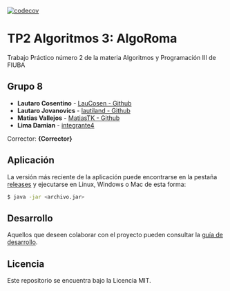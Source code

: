[![codecov](https://codecov.io/gh/fiuba/algo3_proyecto_base_tp2/branch/master/graph/badge.svg)](https://codecov.io/gh/fiuba/algo3_proyecto_base_tp2)

# TP2 Algoritmos 3: AlgoRoma 

Trabajo Práctico número 2 de la materia Algoritmos y Programación III de FIUBA

## Grupo 8

* **Lautaro Cosentino** - [LauCosen - Github](https://github.com/LauCosen)
* **Lautaro Jovanovics** - [lautiland - Github](https://github.com/lautiland)
* **Matias Vallejos** - [MatiasTK - Github](https://github.com/MatiasTK)
* **Lima Damian** - [integrante4](https://github.com/Damlima)

Corrector: **{Corrector}**

## Aplicación

La versión más reciente de la aplicación puede encontrarse en la pestaña [releases](https://github.com/fiuba/algo3_proyecto_base_tp2/releases/latest) y ejecutarse en Linux, Windows o Mac de esta forma:

```bash
$ java -jar <archivo.jar>
```

## Desarrollo

Aquellos que deseen colaborar con el proyecto pueden consultar la [guía de desarrollo](./docs/Desarrollo.md).

## Licencia

Este repositorio se encuentra bajo la Licencia MIT.
